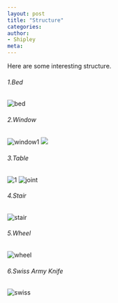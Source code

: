 ```yaml
---
layout: post
title: "Structure"
categories:
author:
- Shipley
meta:
---
```

Here are some interesting structure.
###### 1.Bed
![bed](https://raw.githubusercontent.com/Shipley-XinyuWang/3yr-Studio-Flexibility/master/assets/bed/H94b0dbd0482d496d84a55d.jpg)
###### 2.Window
![window1](https://raw.githubusercontent.com/Shipley-XinyuWang/3yr-Studio-Flexibility/master/assets/Window/5c152d04dab576d28b76bc8f_Dimensions-Guide-Buildings-Door-Operation-Folding-Doors-Operation%20(1).jpg)
![](https://raw.githubusercontent.com/Shipley-XinyuWang/3yr-Studio-Flexibility/master/assets/Window/5c152df0dab576f58776bcce_Dimensions-Guide-Buildings-Door-Operation-Overhead-Coiling-Doors-3D.jpg)
###### 3.Table
![1](https://raw.githubusercontent.com/Shipley-XinyuWang/3yr-Studio-Flexibility/master/assets/Structure/103f.jpg)
![joint](https://github.com/Shipley-XinyuWang/3yr-Studio-Flexibility/blob/master/assets/Structure/01472982_0.jpg?raw=true)
###### 4.Stair
![stair](https://github.com/Shipley-XinyuWang/3yr-Studio-Flexibility/blob/master/assets/Structure/ladder-splice-assembly.jpg?raw=true)
###### 5.Wheel
![wheel](https://github.com/Shipley-XinyuWang/3yr-Studio-Flexibility/blob/master/assets/Structure/electric-retract-for-glider-1-5_2.jpg?raw=true)
###### 6.Swiss Army Knife
![swiss](https://github.com/Shipley-XinyuWang/3yr-Studio-Flexibility/blob/master/assets/AthertonPavilions_Plan%20new.png?raw=true)
